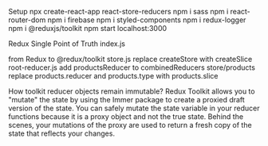 Setup
    npx create-react-app react-store-reducers
        npm i sass      npm i react-router-dom      npm i firebase
        npm i styled-components   npm i redux-logger  
        npm i @reduxjs/toolkit
    npm start           localhost:3000

Redux
    Single Point of Truth
    index.js    <Provider store={store}>

from Redux to @redux/toolkit
    store.js
        replace createStore with createSlice
    root-reducer.js
        add productsReducer to combinedReducers
    store/products
        replace products.reducer and products.type with products.slice

How toolkit reducer objects remain immutable?
    Redux Toolkit allows you to "mutate" the state by using the Immer package to create a proxied draft version of the state. You can safely mutate the state variable in your reducer functions because it is a proxy object and not the true state. Behind the scenes, your mutations of the proxy are used to return a fresh copy of the state that reflects your changes.   